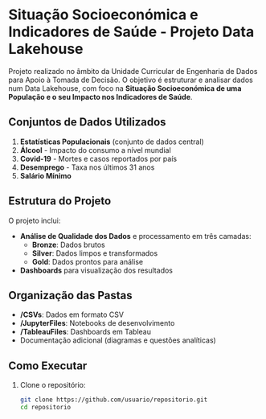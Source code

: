 # Situação Socioeconómica e Indicadores de Saúde - Projeto Data Lakehouse

Projeto realizado no âmbito da Unidade Curricular de Engenharia de Dados para Apoio à Tomada de Decisão. O objetivo é estruturar e analisar dados num Data Lakehouse, com foco na **Situação Socioeconómica de uma População e o seu Impacto nos Indicadores de Saúde**.

## Conjuntos de Dados Utilizados

1. **Estatísticas Populacionais** (conjunto de dados central)
2. **Álcool** - Impacto do consumo a nível mundial
3. **Covid-19** - Mortes e casos reportados por país
4. **Desemprego** - Taxa nos últimos 31 anos
5. **Salário Mínimo**

## Estrutura do Projeto

O projeto inclui:

- **Análise de Qualidade dos Dados** e processamento em três camadas:
  - **Bronze**: Dados brutos
  - **Silver**: Dados limpos e transformados
  - **Gold**: Dados prontos para análise
- **Dashboards** para visualização dos resultados

## Organização das Pastas

- **/CSVs**: Dados em formato CSV
- **/JupyterFiles**: Notebooks de desenvolvimento
- **/TableauFiles**: Dashboards em Tableau
- Documentação adicional (diagramas e questões analíticas)

## Como Executar

1. Clone o repositório:
   ```bash
   git clone https://github.com/usuario/repositorio.git
   cd repositorio
